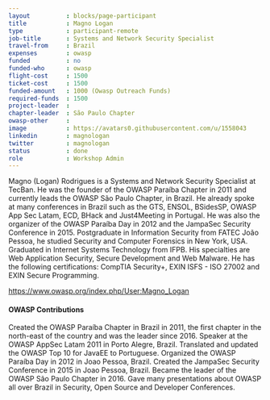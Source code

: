 ```yaml
---
layout          : blocks/page-participant
title           : Magno Logan
type            : participant-remote
job-title       : Systems and Network Security Specialist
travel-from     : Brazil
expenses        : owasp
funded          : no
funded-who      : owasp
flight-cost     : 1500
ticket-cost     : 1500
funded-amount   : 1000 (Owasp Outreach Funds)
required-funds  : 1500
project-leader  :
chapter-leader  : São Paulo Chapter
owasp-other     :
image           : https://avatars0.githubusercontent.com/u/1558043
linkedin        : magnologan
twitter         : magnologan
status          : done
role            : Workshop Admin
---
```


Magno (Logan) Rodrigues is a Systems and Network Security Specialist at TecBan. He was the founder of the OWASP Paraíba Chapter in 2011 and currently leads the OWASP São Paulo Chapter, in Brazil. He already spoke at many conferences in Brazil such as the GTS, ENSOL, BSidesSP, OWASP App Sec Latam, ECD, BHack and Just4Meeting in Portugal. He was also the organizer of the OWASP Paraíba Day in 2012 and the JampaSec Security Conference in 2015. Postgraduate in Information Security from FATEC João Pessoa, he studied Security and Computer Forensics in New York, USA. Graduated in Internet Systems Technology from IFPB. His specialties are Web Application Security, Secure Development and Web Malware. He has the following certifications: CompTIA Security+, EXIN ISFS - ISO 27002 and EXIN Secure Programming.

https://www.owasp.org/index.php/User:Magno_Logan

#### OWASP Contributions

Created the OWASP Paraíba Chapter in Brazil in 2011, the first chapter in the north-east of the country and was the leader since 2016.
Speaker at the OWASP AppSec Latam 2011 in Porto Alegre, Brazil.
Translated and updated the OWASP Top 10 for JavaEE to Portuguese.
Organized the OWASP Paraíba Day in 2012 in Joao Pessoa, Brazil.
Created the JampaSec Security Conference in 2015 in Joao Pessoa, Brazil.
Became the leader of the OWASP São Paulo Chapter in 2016.
Gave many presentations about OWASP all over Brazil in Security, Open Source and Developer Conferences.
